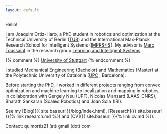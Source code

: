 ```yaml
---
layout: default
---
```


<!-- <div style="text-align: center"> -->
<!-- <img src="{{ site.baseurl }}/images/IMG_0819.JPG"  alt="drawing" width="20%"/> -->
<!-- </div> -->

Hello!

I am Joaquim Ortiz-Haro, a PhD student in robotics and optimization at the Technical University of Berlin ([TUB](https://www.tu.berlin/)) and the International Max-Planck Research School for Intelligent Systems ([IMPRS-IS](https://imprs.is.mpg.de/)). My advisor is [Marc Toussaint](https://www.user.tu-berlin.de/mtoussai/index.html) in the research group [Learning and Intelligent Systems](https://argmin.lis.tu-berlin.de/).

{% comment %} [University of Stuttgart](https://www.uni-stuttgart.de/en/) {% endcomment %}

I studied Mechanical Engineering (Bachelor) and Mathematics (Master) at the Polytechnic University of Catalonia ([UPC](https://www.upc.edu/en?set_language=en) , Barcelona). 

Before starting the PhD, I worked in different projects ranging from convex optimization and machine learning to localization and mapping in robotics, in collaboration with Gergely Neu (UPF), Nicolas Mansard (LAAS-CNRS), Bharath Sankaran (Scaled Robotics) and Joan Sola (IRI). 

<!-- <div style="text-align: center;"> -->
<!-- <img src="{{site.url}}/images/20210103_170909.jpeg" style="width: 40%;"> -->
<!-- </div> -->



See my [Blog]({{ site.baseurl }}/blog/index.html), [Research]({{ site.baseurl }}{% link research.md %}) and [CV]({{ site.baseurl }}{% link cv.md %}).

Contact: quimortiz21 (at) gmail (dot) com



